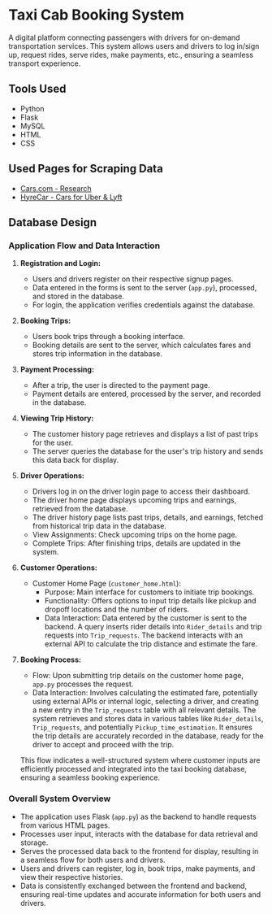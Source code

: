 # Taxi Cab Booking System

A digital platform connecting passengers with drivers for on-demand transportation services. This system allows users and drivers to log in/sign up, request rides, serve rides, make payments, etc., ensuring a seamless transport experience.

## Tools Used
- Python
- Flask
- MySQL
- HTML
- CSS

## Used Pages for Scraping Data
- [Cars.com - Research](https://www.cars.com/research/)
- [HyreCar - Cars for Uber & Lyft](https://www.hyrecar.com/cars-uber-lyft/)

## Database Design

### Application Flow and Data Interaction
1. **Registration and Login:**
   - Users and drivers register on their respective signup pages.
   - Data entered in the forms is sent to the server (`app.py`), processed, and stored in the database.
   - For login, the application verifies credentials against the database.

2. **Booking Trips:**
   - Users book trips through a booking interface.
   - Booking details are sent to the server, which calculates fares and stores trip information in the database.

3. **Payment Processing:**
   - After a trip, the user is directed to the payment page.
   - Payment details are entered, processed by the server, and recorded in the database.

4. **Viewing Trip History:**
   - The customer history page retrieves and displays a list of past trips for the user.
   - The server queries the database for the user's trip history and sends this data back for display.

5. **Driver Operations:**
   - Drivers log in on the driver login page to access their dashboard.
   - The driver home page displays upcoming trips and earnings, retrieved from the database.
   - The driver history page lists past trips, details, and earnings, fetched from historical trip data in the database.
   - View Assignments: Check upcoming trips on the home page.
   - Complete Trips: After finishing trips, details are updated in the system.

6. **Customer Operations:**
   - Customer Home Page (`customer_home.html`):
     - Purpose: Main interface for customers to initiate trip bookings.
     - Functionality: Offers options to input trip details like pickup and dropoff locations and the number of riders.
     - Data Interaction: Data entered by the customer is sent to the backend. A query inserts rider details into `Rider_details` and trip requests into `Trip_requests`. The backend interacts with an external API to calculate the trip distance and estimate the fare.

7. **Booking Process:**
   - Flow: Upon submitting trip details on the customer home page, `app.py` processes the request.
   - Data Interaction: Involves calculating the estimated fare, potentially using external APIs or internal logic, selecting a driver, and creating a new entry in the `Trip_requests` table with all relevant details. The system retrieves and stores data in various tables like `Rider_details`, `Trip_requests`, and potentially `Pickup_time_estimation`. It ensures the trip details are accurately recorded in the database, ready for the driver to accept and proceed with the trip.

   This flow indicates a well-structured system where customer inputs are efficiently processed and integrated into the taxi booking database, ensuring a seamless booking experience.

### Overall System Overview
- The application uses Flask (`app.py`) as the backend to handle requests from various HTML pages.
- Processes user input, interacts with the database for data retrieval and storage.
- Serves the processed data back to the frontend for display, resulting in a seamless flow for both users and drivers.
- Users and drivers can register, log in, book trips, make payments, and view their respective histories.
- Data is consistently exchanged between the frontend and backend, ensuring real-time updates and accurate information for both users and drivers.
